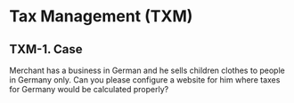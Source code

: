 # Tax Management (TXM)

## TXM-1. Case

Merchant has a business in German and he sells children clothes to people in Germany only. 
Can you please configure a website for him where taxes for Germany would be calculated properly?
